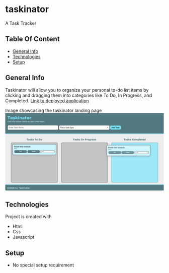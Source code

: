 # taskinator
A Task Tracker

## Table Of Content
* [General Info](#general-info)
* [Technologies](#technologies)
* [Setup](#setup)

## General Info
Taskinator will allow you to organize your personal to-do list items by clicking and dragging them into categories like To Do, In Progress, and Completed.
[Link to deployed application](https://bennasabir.github.io/taskinator/)

Image showcasing the taskinator landing page
<img src=./assets/images/Screenshot.png>

## Technologies
Project is created with 
* Html
* Css
* Javascript

## Setup
* No special setup requirement